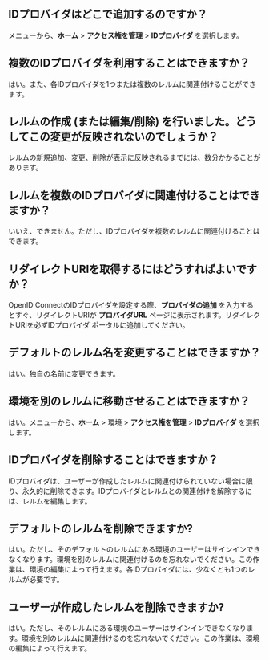## IDプロバイダはどこで追加するのですか？


メニューから、**ホーム** > **アクセス権を管理** > **IDプロバイダ** を選択します。

## 複数のIDプロバイダを利用することはできますか？


はい。また、各IDプロバイダを1つまたは複数のレルムに関連付けることができます。

## レルムの作成 (または編集/削除) を行いました。どうしてこの変更が反映されないのでしょうか？


レルムの新規追加、変更、削除が表示に反映されるまでには、数分かかることがあります。

## レルムを複数のIDプロバイダに関連付けることはできますか？


いいえ、できません。ただし、IDプロバイダを複数のレルムに関連付けることはできます。

## リダイレクトURIを取得するにはどうすればよいですか？


OpenID ConnectのIDプロバイダを設定する際、**プロバイダの追加** を入力するとすぐ、リダイレクトURIが **プロバイダURL** ページに表示されます。リダイレクトURIを必ずIDプロバイダ ポータルに追加してください。

## デフォルトのレルム名を変更することはできますか？


はい。独自の名前に変更できます。

## 環境を別のレルムに移動させることはできますか？


はい。メニューから、**ホーム** > 環境 > **アクセス権を管理** > **IDプロバイダ** を選択します。

## IDプロバイダを削除することはできますか？


IDプロバイダは、ユーザーが作成したレルムに関連付けられていない場合に限り、永久的に削除できます。IDプロバイダとレルムとの関連付けを解除するには、レルムを編集します。

## デフォルトのレルムを削除できますか?


はい。ただし、そのデフォルトのレルムにある環境のユーザーはサインインできなくなります。環境を別のレルムに関連付けるのを忘れないでください。この作業は、環境の編集によって行えます。各IDプロバイダには、少なくとも1つのレルムが必要です。

## ユーザーが作成したレルムを削除できますか?


はい。ただし、そのレルムにある環境のユーザーはサインインできなくなります。環境を別のレルムに関連付けるのを忘れないでください。この作業は、環境の編集によって行えます。

